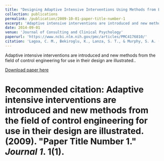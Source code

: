 ```yaml
---
title: "Designing Adaptive Intensive Interventions Using Methods from Engineering"
collection: publications
permalink: /publication/2009-10-01-paper-title-number-1
excerpt: 'Adaptive intensive interventions are introduced and new methods from the field of control engineering for use in their design are illustrated.'
date: 2014-09-01
venue: 'Journal of Consulting and Clinical Psychology'
paperurl: 'https://www.ncbi.nlm.nih.gov/pmc/articles/PMC4176810/'
citation: 'Lagoa, C. M., Bekiroglu, K., Lanza, S. T., & Murphy, S. A. (2014). Designing adaptive intensive interventions using methods from engineering. Journal of Consulting and Clinical Psychology, 82(5), 868–878. https://doi.org/10.1037/a0037736'
---
```

Adaptive intensive interventions are introduced and new methods from the field of control engineering for use in their design are illustrated..

[Download paper here](https://www.ncbi.nlm.nih.gov/pmc/articles/PMC4176810/)

# Recommended citation: Adaptive intensive interventions are introduced and new methods from the field of control engineering for use in their design are illustrated. (2009). "Paper Title Number 1." <i>Journal 1</i>. 1(1).